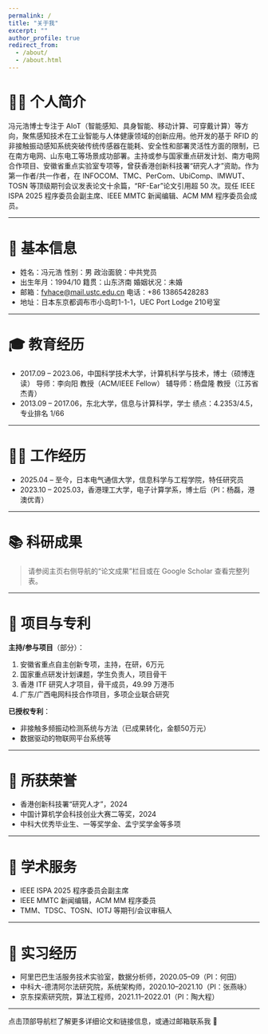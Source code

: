 ```yaml
---
permalink: /
title: "关于我"
excerpt: ""
author_profile: true
redirect_from:
  - /about/
  - /about.html
---
```



<span class='anchor' id='about-me'></span>

# 👨‍💻 个人简介

冯元浩博士专注于 AIoT（智能感知、具身智能、移动计算、可穿戴计算）等方向，聚焦感知技术在工业智能与人体健康领域的创新应用。他开发的基于 RFID 的非接触振动感知系统突破传统传感器在能耗、安全性和部署灵活性方面的限制，已在南方电网、山东电工等场景成功部署。主持或参与国家重点研发计划、南方电网合作项目、安徽省重点实验室专项等，曾获香港创新科技署“研究人才”资助。作为第一作者/共一作者，在 INFOCOM、TMC、PerCom、UbiComp、IMWUT、TOSN 等顶级期刊会议发表论文十余篇，“RF-Ear”论文引用超 50 次。现任 IEEE ISPA 2025 程序委员会副主席、IEEE MMTC 新闻编辑、ACM MM 程序委员会成员。

---

# 📌 基本信息

* 姓名：冯元浩    性别：男    政治面貌：中共党员
* 出生年月：1994/10     籍贯：山东济南     婚姻状况：未婚
* 邮箱：[fyhace@mail.ustc.edu.cn](mailto:fyhace@mail.ustc.edu.cn)     电话：+86 13865428283
* 地址：日本东京都调布市小岛町1-1-1，UEC Port Lodge 210号室

---

# 🎓 教育经历

* 2017.09 – 2023.06，中国科学技术大学，计算机科学与技术，博士（硕博连读）
  导师：李向阳 教授（ACM/IEEE Fellow）
  辅导师：杨盘隆 教授（江苏省杰青）
* 2013.09 – 2017.06，东北大学，信息与计算科学，学士
  绩点：4.2353/4.5，专业排名 1/66

---

# 🧑‍🏫 工作经历

* 2025.04 – 至今，日本电气通信大学，信息科学与工程学院，特任研究员
* 2023.10 – 2025.03，香港理工大学，电子计算学系，博士后（PI：杨磊，港澳优青）

---

# 📚 科研成果

> 请参阅主页右侧导航的“论文成果”栏目或在 Google Scholar 查看完整列表。

---

# 🧪 项目与专利

**主持/参与项目**（部分）：

1. 安徽省重点自主创新专项，主持，在研，6万元
2. 国家重点研发计划课题，学生负责人，项目骨干
3. 香港 ITF 研究人才项目，骨干成员，49.99 万港币
4. 广东/广西电网科技合作项目，多项企业联合研究

**已授权专利**：

* 非接触多频振动检测系统与方法（已成果转化，金额50万元）
* 数据驱动的物联网平台系统等

---

# 🏅 所获荣誉

* 香港创新科技署“研究人才”，2024
* 中国计算机学会科技创业大赛二等奖，2024
* 中科大优秀毕业生、一等奖学金、孟宁奖学金等多项

---

# 🧩 学术服务

* IEEE ISPA 2025 程序委员会副主席
* IEEE MMTC 新闻编辑，ACM MM 程序委员
* TMM、TDSC、TOSN、IOTJ 等期刊/会议审稿人

---

# 🧳 实习经历

* 阿里巴巴生活服务技术实验室，数据分析师，2020.05–09（PI：何田）
* 中科大-德清阿尔法研究院，系统架构师，2020.10–2021.10（PI：张燕咏）
* 京东探索研究院，算法工程师，2021.11–2022.01（PI：陶大程）

---

点击顶部导航栏了解更多详细论文和链接信息，或通过邮箱联系我 🤝
